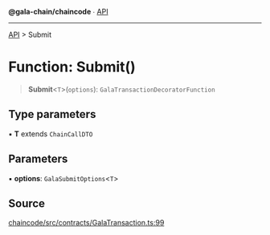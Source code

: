 **@gala-chain/chaincode** ∙ [API](../exports.md)

***

[API](../exports.md) > Submit

# Function: Submit()

> **Submit**\<`T`\>(`options`): `GalaTransactionDecoratorFunction`

## Type parameters

▪ **T** extends `ChainCallDTO`

## Parameters

▪ **options**: `GalaSubmitOptions`\<`T`\>

## Source

[chaincode/src/contracts/GalaTransaction.ts:99](https://github.com/GalaChain/sdk/blob/bcbbb18/chaincode/src/contracts/GalaTransaction.ts#L99)
